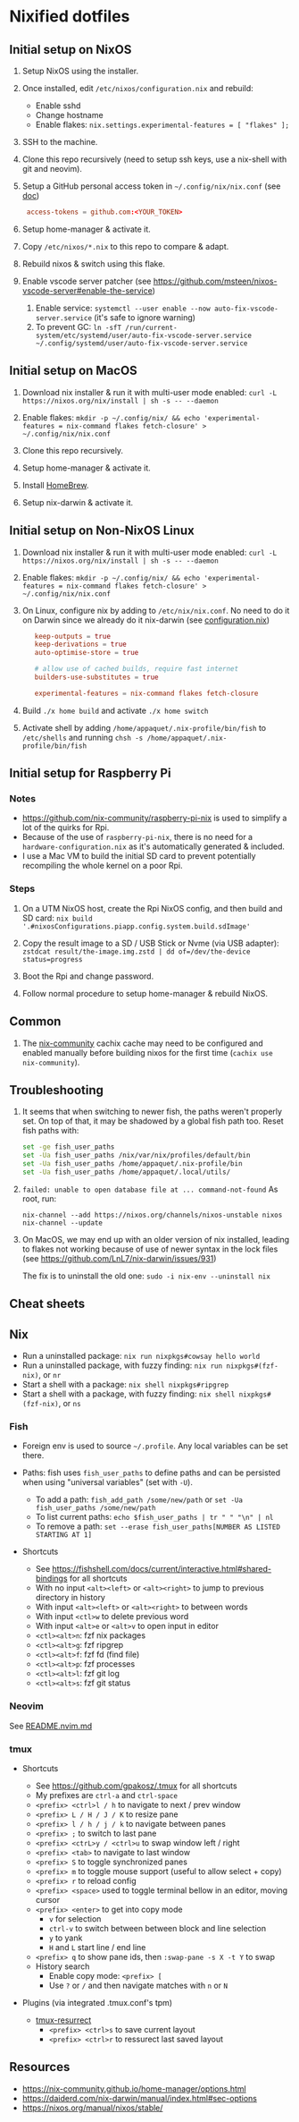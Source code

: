 
# Nixified dotfiles

## Initial setup on NixOS

1. Setup NixOS using the installer.

1. Once installed, edit `/etc/nixos/configuration.nix` and rebuild:
   * Enable sshd
   * Change hostname
   * Enable flakes: `nix.settings.experimental-features = [ "flakes" ];`

1. SSH to the machine.

1. Clone this repo recursively (need to setup ssh keys, use a nix-shell with git and neovim).

1. Setup a GitHub personal access token in `~/.config/nix/nix.conf` (see [doc](https://nix.dev/manual/nix/2.18/command-ref/conf-file#conf-access-tokens))

   ```conf
    access-tokens = github.com:<YOUR_TOKEN>
   ```

1. Setup home-manager & activate it.

1. Copy `/etc/nixos/*.nix` to this repo to compare & adapt.

1. Rebuild nixos & switch using this flake.

1. Enable vscode server patcher (see <https://github.com/msteen/nixos-vscode-server#enable-the-service>)
   1. Enable service: `systemctl --user enable --now auto-fix-vscode-server.service` (it's safe to ignore warning)
   1. To prevent GC: `ln -sfT /run/current-system/etc/systemd/user/auto-fix-vscode-server.service ~/.config/systemd/user/auto-fix-vscode-server.service`

## Initial setup on MacOS

1. Download nix installer & run it with multi-user mode enabled: `curl -L https://nixos.org/nix/install | sh -s -- --daemon`

1. Enable flakes: `mkdir -p ~/.config/nix/ && echo 'experimental-features = nix-command flakes fetch-closure' > ~/.config/nix/nix.conf`

1. Clone this repo recursively.

1. Setup home-manager & activate it.

1. Install [HomeBrew](https://brew.sh/).

1. Setup nix-darwin & activate it.

## Initial setup on Non-NixOS Linux

1. Download nix installer & run it with multi-user mode enabled: `curl -L https://nixos.org/nix/install | sh -s -- --daemon`

1. Enable flakes: `mkdir -p ~/.config/nix/ && echo 'experimental-features = nix-command flakes fetch-closure' > ~/.config/nix/nix.conf`

1. On Linux, configure nix by adding to `/etc/nix/nix.conf`.
   No need to do it on Darwin since we already do it nix-darwin (see [configuration.nix](./darwin/mbpapp/configuration.nix))

   ```conf
      keep-outputs = true
      keep-derivations = true
      auto-optimise-store = true

      # allow use of cached builds, require fast internet
      builders-use-substitutes = true

      experimental-features = nix-command flakes fetch-closure
   ```

1. Build `./x home build` and activate `./x home switch`

1. Activate shell by adding `/home/appaquet/.nix-profile/bin/fish` to `/etc/shells`
   and running `chsh -s /home/appaquet/.nix-profile/bin/fish`

## Initial setup for Raspberry Pi

### Notes
* <https://github.com/nix-community/raspberry-pi-nix> is used to simplify a lot of the quirks for Rpi.
* Because of the use of `raspberry-pi-nix`, there is no need for a `hardware-configuration.nix` as it's automatically generated & included.
* I use a Mac VM to build the initial SD card to prevent potentially recompiling the whole kernel on a poor Rpi.


### Steps
1. On a UTM NixOS host, create the Rpi NixOS config, and then build and SD card: `nix build '.#nixosConfigurations.piapp.config.system.build.sdImage'`

1. Copy the result image to a SD / USB Stick or Nvme (via USB adapter): `zstdcat result/the-image.img.zstd | dd of=/dev/the-device status=progress`

1. Boot the Rpi and change password.

1. Follow normal procedure to setup home-manager & rebuild NixOS.

## Common

1. The [nix-community](https://app.cachix.org/cache/nix-community) cachix cache may need to be configured and enabled manually before building nixos for the
   first time (`cachix use nix-community`).

## Troubleshooting

1. It seems that when switching to newer fish, the paths weren't properly set.
   On top of that, it may be shadowed by a global fish path too.
   Reset fish paths with:

   ```bash
   set -ge fish_user_paths
   set -Ua fish_user_paths /nix/var/nix/profiles/default/bin
   set -Ua fish_user_paths /home/appaquet/.nix-profile/bin
   set -Ua fish_user_paths /home/appaquet/.local/utils/
   ```
  
1. `failed: unable to open database file at ... command-not-found`
   As root, run:
   ```
   nix-channel --add https://nixos.org/channels/nixos-unstable nixos
   nix-channel --update
   ```
1. On MacOS, we may end up with an older version of nix installed, leading to flakes
   not working because of use of newer syntax in the lock files (see <https://github.com/LnL7/nix-darwin/issues/931>)

   The fix is to uninstall the old one: `sudo -i nix-env --uninstall nix`

## Cheat sheets

## Nix

* Run a uninstalled package: `nix run nixpkgs#cowsay hello world`
* Run a uninstalled package, with fuzzy finding: `nix run nixpkgs#(fzf-nix)`, or `nr`
* Start a shell with a package: `nix shell nixpkgs#ripgrep`
* Start a shell with a package, with fuzzy finding: `nix shell nixpkgs#(fzf-nix)`, or `ns`

### Fish

* Foreign env is used to source `~/.profile`. Any local variables can be set there.
* Paths: fish uses `fish_user_paths` to define paths and can be persisted when using "universal variables" (set with `-U`).
  * To add a path: `fish_add_path /some/new/path` or `set -Ua fish_user_paths /some/new/path`
  * To list current paths: `echo $fish_user_paths | tr " " "\n" | nl`
  * To remove a path: `set --erase fish_user_paths[NUMBER AS LISTED STARTING AT 1]`

* Shortcuts
  * See <https://fishshell.com/docs/current/interactive.html#shared-bindings> for all shortcuts
  * With no input `<alt><left>` or `<alt><right>` to jump to previous directory in history
  * With input `<alt><left>` or `<alt><right>` to between words
  * With input `<ctl>w` to delete previous word
  * With input `<alt>e` or `<alt>v` to open input in editor
  * `<ctl><alt>n`: fzf nix packages
  * `<ctl><alt>g`: fzf ripgrep
  * `<ctl><alt>f`: fzf fd (find file)
  * `<ctl><alt>p`: fzf processes
  * `<ctl><alt>l`: fzf git log
  * `<ctl><alt>s`: fzf git status

### Neovim

See [README.nvim.md](./README.nvim.md)

### tmux

* Shortcuts
  * See <https://github.com/gpakosz/.tmux> for all shortcuts
  * My prefixes are `ctrl-a` and `ctrl-space`
  * `<prefix> <ctrl>l / h` to navigate to next / prev window
  * `<prefix> L / H / J / K` to resize pane
  * `<prefix> l / h / j / k` to navigate between panes
  * `<prefix> ;` to switch to last pane
  * `<prefix> <ctrL>y / <ctrl>u` to swap window left / right
  * `<prefix> <tab>` to navigate to last window
  * `<prefix> S` to toggle synchronized panes
  * `<prefix> m` to toggle mouse support (useful to allow select + copy)
  * `<prefix> r` to reload config
  * `<prefix> <space>` used to toggle terminal bellow in an editor, moving cursor
  * `<prefix> <enter>` to get into copy mode
    * `v` for selection
    * `ctrl-v` to switch between between block and line selection
    * `y` to yank
    * `H` and `L` start line / end line
  * `<prefix> q` to show pane ids, then `:swap-pane -s X -t Y` to swap
  * History search
    * Enable copy mode: `<prefix> [`
    * Use `?` or `/` and then navigate matches with `n` or `N`

* Plugins (via integrated .tmux.conf's tpm)
  * [tmux-resurrect](https://github.com/tmux-plugins/tmux-resurrect)
    * `<prefix> <ctrl>s` to save current layout
    * `<prefix> <ctrl>r` to ressurect last saved layout

## Resources

* <https://nix-community.github.io/home-manager/options.html>
* <https://daiderd.com/nix-darwin/manual/index.html#sec-options>
* <https://nixos.org/manual/nixos/stable/>
